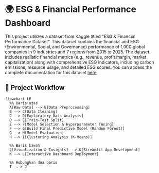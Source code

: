 # 🌍 ESG & Financial Performance Dashboard

This project utilizes a dataset from Kaggle titled "ESG & Financial Performance Dataset". This dataset contains the financial and ESG (Environmental, Social, and Governance) performance of 1,000 global companies in 9 industries and 7 regions from 2015 to 2025. The dataset includes realistic financial metrics (e.g., revenue, profit margin, market capitalization) along with comprehensive ESG indicators, including carbon emissions, resource usage, and detailed ESG scores. You can access the complete documentation for this dataset [here](https://www.kaggle.com/datasets/shriyashjagtap/esg-and-financial-performance-dataset).

## 🔄 Project Workflow

```mermaid
flowchart LR
  %% Baris atas
  A[Raw Data] --> B[Data Preprocessing]
  B --> C[Data Cleaning]
  C --> D[Exploratory Data Analysis]
  D --> E[Train-Test Split]
  E --> F[Model Selection & Hyperparameter Tuning]
  F --> G[Build Final Predictive Model (Random Forest)]
  G --> H[Model Evaluation]
  H --> I[Clustering Analysis (K-Means)]
  
  %% Baris bawah
  J[Visualization & Insights] --> K[Streamlit App Development]
  K --> L[Interactive Dashboard Deployment]
  
  %% Hubungkan dua baris
  I -.-> J
```
